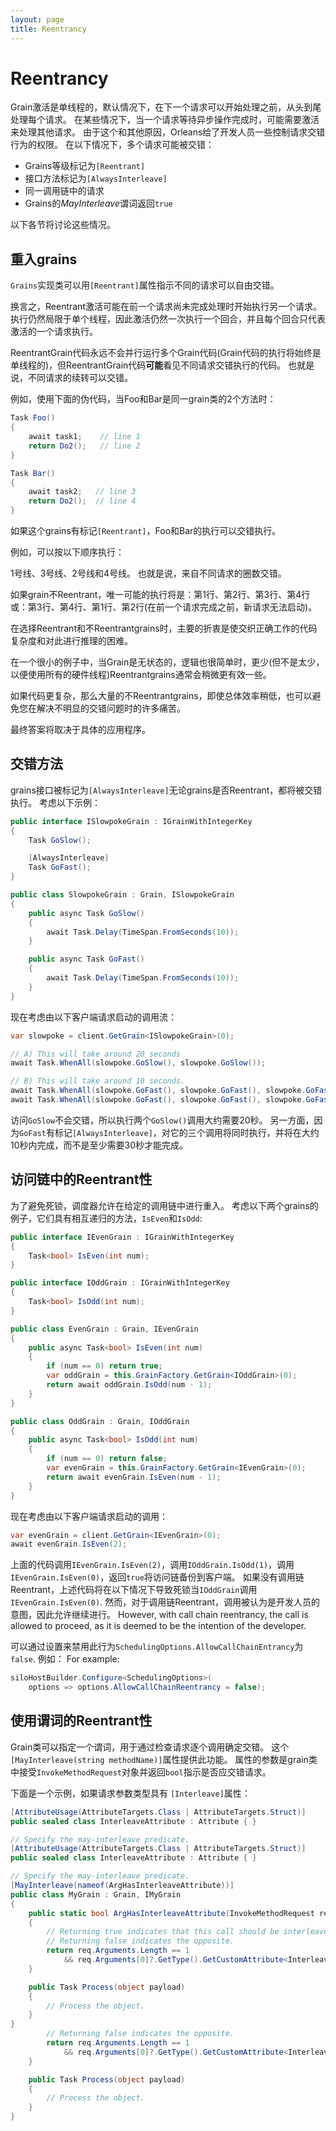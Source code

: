 ```yaml
---
layout: page
title: Reentrancy
---
```


# Reentrancy

Grain激活是单线程的，默认情况下，在下一个请求可以开始处理之前，从头到尾处理每个请求。 在某些情况下，当一个请求等待异步操作完成时，可能需要激活来处理其他请求。 由于这个和其他原因，Orleans给了开发人员一些控制请求交错行为的权限。 在以下情况下，多个请求可能被交错：

* Grains等级标记为`[Reentrant]`
* 接口方法标记为`[AlwaysInterleave]`
* 同一调用链中的请求
* Grains的*MayInterleave*谓词返回`true`

以下各节将讨论这些情况。

## 重入grains

`Grains`实现类可以用`[Reentrant]`属性指示不同的请求可以自由交错。

换言之，Reentrant激活可能在前一个请求尚未完成处理时开始执行另一个请求。 执行仍然局限于单个线程，因此激活仍然一次执行一个回合，并且每个回合只代表激活的一个请求执行。

ReentrantGrain代码永远不会并行运行多个Grain代码(Grain代码的执行将始终是单线程的)，但ReentrantGrain代码**可能**看见不同请求交错执行的代码。 也就是说，不同请求的续转可以交错。

例如，使用下面的伪代码，当Foo和Bar是同一grain类的2个方法时：

``` csharp
Task Foo()
{
    await task1;    // line 1
    return Do2();   // line 2
}

Task Bar()
{
    await task2;   // line 3
    return Do2();  // line 4
}
```

如果这个grains有标记`[Reentrant]`，Foo和Bar的执行可以交错执行。

例如，可以按以下顺序执行：

1号线、3号线、2号线和4号线。 也就是说，来自不同请求的圈数交错。

如果grain不Reentrant，唯一可能的执行将是：第1行、第2行、第3行、第4行或：第3行、第4行、第1行、第2行(在前一个请求完成之前，新请求无法启动)。

在选择Reentrant和不Reentrantgrains时，主要的折衷是使交织正确工作的代码复杂度和对此进行推理的困难。

在一个很小的例子中，当Grain是无状态的，逻辑也很简单时，更少(但不是太少，以便使用所有的硬件线程)Reentrantgrains通常会稍微更有效一些。

如果代码更复杂，那么大量的不Reentrantgrains，即使总体效率稍低，也可以避免您在解决不明显的交错问题时的许多痛苦。

最终答案将取决于具体的应用程序。

## 交错方法

grains接口被标记为`[AlwaysInterleave]`无论grains是否Reentrant，都将被交错执行。 考虑以下示例：

``` csharp
public interface ISlowpokeGrain : IGrainWithIntegerKey
{
    Task GoSlow();

    [AlwaysInterleave]
    Task GoFast();
}

public class SlowpokeGrain : Grain, ISlowpokeGrain
{
    public async Task GoSlow()
    {
        await Task.Delay(TimeSpan.FromSeconds(10));
    }

    public async Task GoFast()
    {
        await Task.Delay(TimeSpan.FromSeconds(10));
    }
}
```

现在考虑由以下客户端请求启动的调用流：

``` csharp
var slowpoke = client.GetGrain<ISlowpokeGrain>(0);

// A) This will take around 20 seconds
await Task.WhenAll(slowpoke.GoSlow(), slowpoke.GoSlow());

// B) This will take around 10 seconds.
await Task.WhenAll(slowpoke.GoFast(), slowpoke.GoFast(), slowpoke.GoFast());
await Task.WhenAll(slowpoke.GoFast(), slowpoke.GoFast(), slowpoke.GoFast());
```

访问`GoSlow`不会交错，所以执行两个`GoSlow()`调用大约需要20秒。 另一方面，因为`GoFast`有标记`[AlwaysInterleave]`，对它的三个调用将同时执行，并将在大约10秒内完成，而不是至少需要30秒才能完成。

## 访问链中的Reentrant性

为了避免死锁，调度器允许在给定的调用链中进行重入。 考虑以下两个grains的例子，它们具有相互递归的方法，`IsEven`和`IsOdd`:

``` csharp
public interface IEvenGrain : IGrainWithIntegerKey
{
    Task<bool> IsEven(int num);
}

public interface IOddGrain : IGrainWithIntegerKey
{
    Task<bool> IsOdd(int num);
}

public class EvenGrain : Grain, IEvenGrain
{
    public async Task<bool> IsEven(int num)
    {
        if (num == 0) return true;
        var oddGrain = this.GrainFactory.GetGrain<IOddGrain>(0);
        return await oddGrain.IsOdd(num - 1);
    }
}

public class OddGrain : Grain, IOddGrain
{
    public async Task<bool> IsOdd(int num)
    {
        if (num == 0) return false;
        var evenGrain = this.GrainFactory.GetGrain<IEvenGrain>(0);
        return await evenGrain.IsEven(num - 1);
    }
}
```

现在考虑由以下客户端请求启动的调用：

``` csharp
var evenGrain = client.GetGrain<IEvenGrain>(0);
await evenGrain.IsEven(2);
```

上面的代码调用`IEvenGrain.IsEven(2)`，调用`IOddGrain.IsOdd(1)`，调用`IEvenGrain.IsEven(0)`，返回`true`将访问链备份到客户端。 如果没有调用链Reentrant，上述代码将在以下情况下导致死锁当`IOddGrain`调用`IEvenGrain.IsEven(0)`. 然而，对于调用链Reentrant，调用被认为是开发人员的意图，因此允许继续进行。 However, with call chain reentrancy, the call is allowed to proceed, as it is deemed to be the intention of the developer.

可以通过设置来禁用此行为`SchedulingOptions.AllowCallChainEntrancy`为`false`. 例如： For example:

``` csharp
siloHostBuilder.Configure<SchedulingOptions>(
    options => options.AllowCallChainReentrancy = false);
```

## 使用谓词的Reentrant性

Grain类可以指定一个谓词，用于通过检查请求逐个调用确定交错。 这个`[MayInterleave(string methodName)]`属性提供此功能。 属性的参数是grain类中接受`InvokeMethodRequest`对象并返回`bool`指示是否应交错请求。

下面是一个示例，如果请求参数类型具有 `[Interleave]`属性：

``` csharp
[AttributeUsage(AttributeTargets.Class | AttributeTargets.Struct)]
public sealed class InterleaveAttribute : Attribute { }

// Specify the may-interleave predicate.
[AttributeUsage(AttributeTargets.Class | AttributeTargets.Struct)]
public sealed class InterleaveAttribute : Attribute { }

// Specify the may-interleave predicate.
[MayInterleave(nameof(ArgHasInterleaveAttribute))]
public class MyGrain : Grain, IMyGrain
{
    public static bool ArgHasInterleaveAttribute(InvokeMethodRequest req)
    {
        // Returning true indicates that this call should be interleaved with other calls.
        // Returning false indicates the opposite.
        return req.Arguments.Length == 1
            && req.Arguments[0]?.GetType().GetCustomAttribute<InterleaveAttribute>() != null;
    }

    public Task Process(object payload)
    {
        // Process the object.
    }
}
        // Returning false indicates the opposite.
        return req.Arguments.Length == 1
            && req.Arguments[0]?.GetType().GetCustomAttribute<InterleaveAttribute>() != null;
    }

    public Task Process(object payload)
    {
        // Process the object.
    }
}
```
